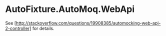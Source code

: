# AutoFixture.AutoMoq.WebApi

See [http://stackoverflow.com/questions/19908385/automocking-web-api-2-controller] for details.
